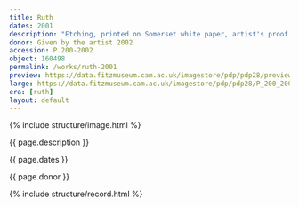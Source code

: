 ```yaml
---
title: Ruth
dates: 2001
description: "Etching, printed on Somerset white paper, artist's proof of second state outside the published edition of 35."
donor: Given by the artist 2002
accession: P.200-2002
object: 160498
permalink: /works/ruth-2001
preview: https://data.fitzmuseum.cam.ac.uk/imagestore/pdp/pdp28/preview_P_200_2002.jpg
large: https://data.fitzmuseum.cam.ac.uk/imagestore/pdp/pdp28/P_200_2002.jpg
era: [ruth]
layout: default
---
```

{% include structure/image.html %}

{{ page.description }}

{{ page.dates }}

{{ page.donor }}

{% include structure/record.html %}
